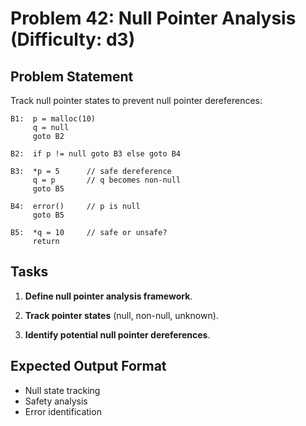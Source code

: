 # Problem 42: Null Pointer Analysis (Difficulty: d3)

## Problem Statement

Track null pointer states to prevent null pointer dereferences:

```
B1:  p = malloc(10)
     q = null
     goto B2

B2:  if p != null goto B3 else goto B4

B3:  *p = 5      // safe dereference
     q = p       // q becomes non-null
     goto B5

B4:  error()     // p is null
     goto B5

B5:  *q = 10     // safe or unsafe?
     return
```

## Tasks

1. **Define null pointer analysis framework**.

2. **Track pointer states** (null, non-null, unknown).

3. **Identify potential null pointer dereferences**.

## Expected Output Format

- Null state tracking
- Safety analysis
- Error identification